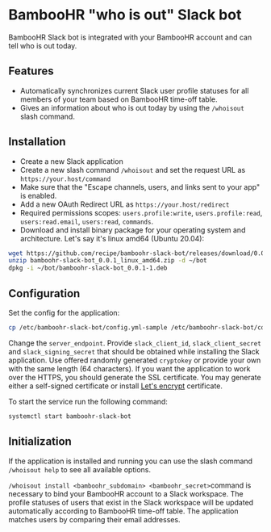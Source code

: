 BambooHR "who is out" Slack bot
==

BambooHR Slack bot is integrated with your BambooHR account
and can tell who is out today.

Features
--

* Automatically synchronizes current Slack user profile statuses
  for all members of your team based on BambooHR time-off table.
* Gives an information about who is out today by using the `/whoisout` slash command.

Installation
--

* Create a new Slack application
* Create a new slash command `/whoisout` and set the request URL as `https://your.host/command`
* Make sure that the "Escape channels, users, and links sent to your app" is enabled.
* Add a new OAuth Redirect URL as `https://your.host/redirect`
* Required permissions scopes: `users.profile:write`,
  `users.profile:read`,
  `users:read.email`,
  `users:read`,
  `commands`.
* Download and install binary package for your operating system and architecture. Let's say it's linux amd64 (Ubuntu 20.04):

```bash
wget https://github.com/recipe/bamboohr-slack-bot/releases/download/0.0.1/bamboohr-slack-bot_0.0.1_linux_amd64.zip
unzip bamboohr-slack-bot_0.0.1_linux_amd64.zip -d ~/bot
dpkg -i ~/bot/bamboohr-slack-bot_0.0.1-1.deb
```

Configuration
--
Set the config for the application:
```bash
cp /etc/bamboohr-slack-bot/config.yml-sample /etc/bamboohr-slack-bot/config.yml
```

Change the `server_endpoint`. Provide `slack_client_id`, `slack_client_secret` and `slack_signing_secret` that
should be obtained while installing the Slack application.
Use offered randomly generated `cryptokey` or provide your own with the same length (64 characters).
If you want the application to work over the HTTPS, you should generate the SSL certificate.
You may generate either a self-signed certificate or install [Let's encrypt](https://letsencrypt.org/) certificate.

To start the service run the following command:
```bash
systemctl start bamboohr-slack-bot
```

Initialization
--
If the application is installed and running you can use the slash command
`/whoisout help` to see all available options.

`/whoisout install <bamboohr_subdomain> <bamboohr_secret>`command is necessary to bind your
BambooHR account to a Slack workspace. The profile statuses of users that exist in the Slack workspace
will be updated automatically according to BambooHR time-off table.
The application matches users by comparing their email addresses.

